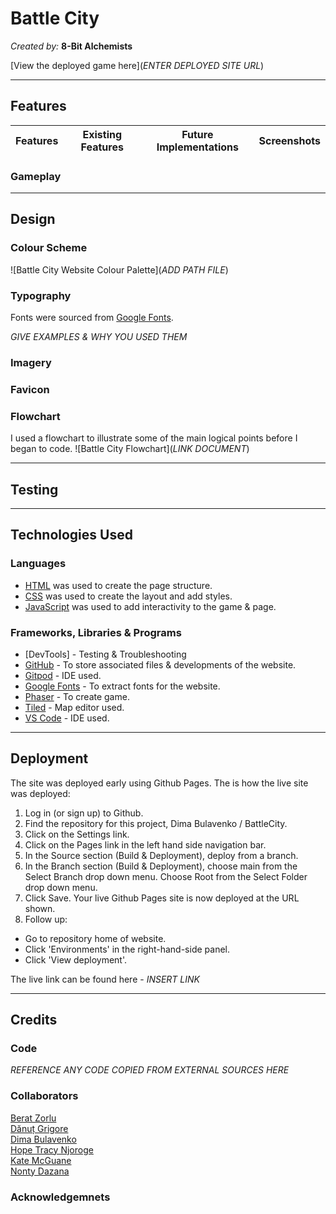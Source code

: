 # Battle City 

*Created by:* <strong>8-Bit Alchemists</strong>

[View the deployed game here](*ENTER DEPLOYED SITE URL*)

---

## Features

| Features | Existing Features | Future Implementations | Screenshots |
| --- | --- | --- | --- |

### Gameplay

---

## Design

### Colour Scheme

![Battle City Website Colour Palette](*ADD PATH FILE*)


### Typography

Fonts were sourced from [Google Fonts](https://fonts.google.com/).

*GIVE EXAMPLES & WHY YOU USED THEM*


### Imagery


### Favicon


### Flowchart

I used a flowchart to illustrate some of the main logical points before I began to code.
![Battle City Flowchart](*LINK DOCUMENT*)

---

## Testing

---

## Technologies Used


### Languages

- [HTML](https://developer.mozilla.org/en-US/docs/Web/HTML) was used to create the page structure.
- [CSS](https://developer.mozilla.org/en-US/docs/Web/css) was used to create the layout and add styles.
- [JavaScript](https://developer.mozilla.org/en-US/docs/Web/JavaScript) was used to add interactivity to the game & page.


### Frameworks, Libraries & Programs

- [DevTools] - Testing & Troubleshooting
- [GitHub](https://github.com/) - To store associated files & developments of the website.
- [Gitpod](https://www.gitpod.io/) - IDE used.
- [Google Fonts](https://fonts.google.com/) - To extract fonts for the website.
- [Phaser](https://phaser.io/) - To create game.
- [Tiled](https://www.mapeditor.org/) - Map editor used.
- [VS Code](https://code.visualstudio.com/) - IDE used.


---

## Deployment

The site was deployed early using Github Pages. The is how the live site was deployed:

1. Log in (or sign up) to Github.
2. Find the repository for this project, Dima Bulavenko / BattleCity.
3. Click on the Settings link.
4. Click on the Pages link in the left hand side navigation bar.
5. In the Source section (Build & Deployment), deploy from a branch.
6. In the Branch section (Build & Deployment), choose main from the Select Branch drop down menu. Choose Root from the Select Folder drop down menu.
7. Click Save. Your live Github Pages site is now deployed at the URL shown.
8. Follow up:
  - Go to repository home of website.
  - Click 'Environments' in the right-hand-side panel.
  - Click 'View deployment'.

The live link can be found here - *INSERT LINK*


---

## Credits

### Code
*REFERENCE ANY CODE COPIED FROM EXTERNAL SOURCES HERE*

### Collaborators

[Berat Zorlu]()<br>
[Dănuț Grigore](https://github.com/Danut89)<br>
[Dima Bulavenko](https://github.com/Dima-Bulavenko)<br>
[Hope Tracy Njoroge](https://github.com/Njorogetracy)<br>
[Kate McGuane](https://github.com/KateMcGuane)<br>
[Nonty Dazana](https://github.com/NontyD)

### Acknowledgemnets
